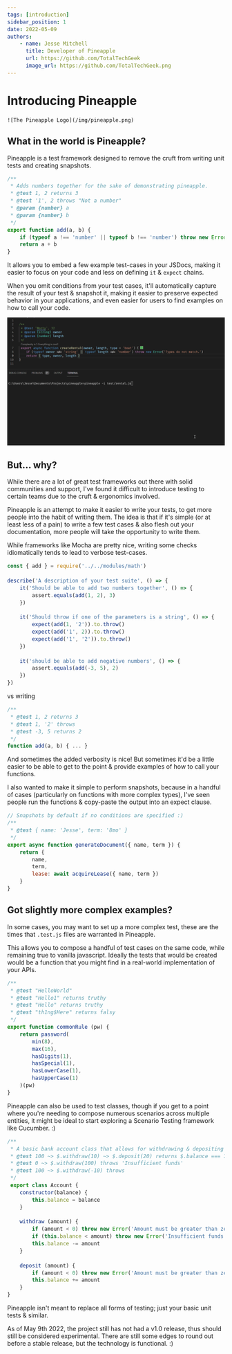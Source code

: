 ```yaml
---
tags: [introduction]
sidebar_position: 1
date: 2022-05-09
authors: 
    - name: Jesse Mitchell
      title: Developer of Pineapple
      url: https://github.com/TotalTechGeek
      image_url: https://github.com/TotalTechGeek.png
---
```


# Introducing Pineapple


    ![The Pineapple Logo](/img/pineapple.png)

## What in the world is Pineapple?

Pineapple is a test framework designed to remove the cruft from writing unit tests and creating snapshots.

```js
/**
 * Adds numbers together for the sake of demonstrating pineapple.
 * @test 1, 2 returns 3
 * @test '1', 2 throws "Not a number"
 * @param {number} a 
 * @param {number} b
 */
export function add(a, b) {
    if (typeof a !== 'number' || typeof b !== 'number') throw new Error('Not a number')
    return a + b
}
```

It allows you to embed a few example test-cases in your JSDocs, making it easier to focus on your code and less on defining `it` & `expect` chains. 

When you omit conditions from your test cases, it'll automatically capture the result of your test & snapshot it, making it easier to preserve expected behavior in your applications, and even easier for users to find examples on how to call your code.

![An example of the snapshot functionality where the code is modified and the snapshot fails due to a renamed attribute](/img/snapshot.gif)

## But... why?

While there are a lot of great test frameworks out there with solid communities and support, I've found it difficult to introduce testing to certain teams due to the cruft & ergonomics involved.

Pineapple is an attempt to make it easier to write your tests, to get more people into the habit of writing them. The idea is that if it's simple (or at least less of a pain) to write a few test cases & also flesh out your documentation, more people will take the opportunity to write them.


While frameworks like Mocha are pretty nice, writing some checks idiomatically tends to lead to verbose test-cases. 

```js
const { add } = require('../../modules/math')

describe('A description of your test suite', () => {
    it('Should be able to add two numbers together', () => {
        assert.equals(add(1, 2), 3)
    })

    it('Should throw if one of the parameters is a string', () => {
        expect(add(1, '2')).to.throw()
        expect(add('1', 2)).to.throw()
        expect(add('1', '2')).to.throw()
    })

    it('should be able to add negative numbers', () => {
        assert.equals(add(-3, 5), 2)
    })
})
```

vs writing
```js
/**
 * @test 1, 2 returns 3
 * @test 1, '2' throws
 * @test -3, 5 returns 2
 */
function add(a, b) { ... }
```

And sometimes the added verbosity is nice! But sometimes it'd be a little easier to be able to get to the point & provide examples of how to call your functions.

I also wanted to make it simple to perform snapshots, because in a handful of cases (particularly on functions with more complex types), I've seen people run the functions & copy-paste the output into an expect clause.

```js
// Snapshots by default if no conditions are specified :)
/**
 * @test { name: 'Jesse', term: '8mo' }
 */
export async function generateDocument({ name, term }) {
    return {
        name,
        term,
        lease: await acquireLease({ name, term })
    }
}
```

## Got slightly more complex examples?

In some cases, you may want to set up a more complex test, these are the times that `.test.js` files are warranted in Pineapple.

This allows you to compose a handful of test cases on the same code, while remaining true to vanilla javascript. Ideally the tests that would be created would be a function that you might find in a real-world implementation of your APIs.

```js
/**
 * @test "HelloWorld"
 * @test "Hello1" returns truthy
 * @test "Hello" returns truthy
 * @test "th1ng$Here" returns falsy
 */
export function commonRule (pw) {
    return password(
        min(8),
        max(16),
        hasDigits(1),
        hasSpecial(1),
        hasLowerCase(1),
        hasUpperCase(1)
    )(pw)
}
```



Pineapple can also be used to test classes, though if you get to a point where you're needing to compose numerous scenarios across multiple entities, it might be ideal to start exploring a Scenario Testing framework like Cucumber. :)
```js
/**
 * A basic bank account class that allows for withdrawing & depositing money.
 * @test 100 ~> $.withdraw(10) ~> $.deposit(20) returns $.balance === 110
 * @test 0 ~> $.withdraw(100) throws 'Insufficient funds'
 * @test 100 ~> $.withdraw(-10) throws 
 */
 export class Account {
    constructor(balance) {
        this.balance = balance
    }

    withdraw (amount) {
        if (amount < 0) throw new Error('Amount must be greater than zero')
        if (this.balance < amount) throw new Error('Insufficient funds')
        this.balance -= amount
    }

    deposit (amount) {
        if (amount < 0) throw new Error('Amount must be greater than zero')
        this.balance += amount
    }
}
```

Pineapple isn't meant to replace all forms of testing; just your basic unit tests & similar.

As of May 9th 2022, the project still has not had a v1.0 release, thus should still be considered experimental. There are still some edges to round out before a stable release, but the technology is functional. :)